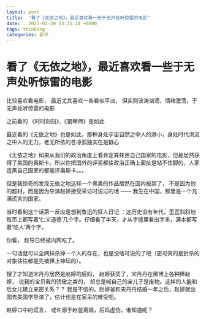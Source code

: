 ```yaml
---
layout: post
title:  "看了《无依之地》，最近喜欢看一些于无声处听惊雷的电影"
date:   2023-03-20 23:25:24 +0800
tags: thinking
categories: 影评
---
```


#  看了《无依之地》，最近喜欢看一些于无声处听惊雷的电影



比较喜欢看电影， 最近尤其喜欢一些看似平淡， 但实则波涛汹涌，情绪激荡，于无声处听惊雷的电影

之前看的 《时时刻刻》、《钢琴师》是如此

最近看的《无依之地》也是如此，那种身处宇宙自然之中人的渺小，身处时代洪流之中人的无力，老无所依的苍凉孤独实在是戳心

《无依之地》如果从我们的政治角度上看肯定算抹黑自己国家的电影，但是居然获得了美国的奥斯卡。所以你把国外的评奖都往政治正确上面扯是站不住脚的，人家连黑自己国家的都能评奥斯卡。。。

但是我惊奇的发现无依之地这样一个黑美的作品居然在国内被禁了， 不是因为他的题材，而是因为导演赵婷接受采访时说过的话 —— 我生在中国，那里是一个充满谎言的国家。

当时看到这个话第一反应是想到鲁迅的狂人日记 ：这历史没有年代，歪歪斜斜地每页上都写着‘仁义道德’几个字。仔细看了半天，才从字缝里看出字来，满本都写着‘吃人’两个字。

你看， 赵导已经被内网吃了。

一句话就可以全网抹杀掉一个人的存在，也是没啥可说的了吧（更可笑的是封杀的对象往往都是先被捧上神坛的）。

搜了才知道宋丹丹居然是赵婷的后妈， 赵婷获奖了，宋丹丹在微博上各种捧赵婷， 说我的宝贝我的骄傲之类的， 却总是喊自己的亲儿子是废物。这样的人能和后女儿建立亲密关系？？ 我是不信的。赵婷爸和宋丹丹结婚一年之后，赵婷就出国去美国学导演了，估计也是在家呆的难受吧。

赵婷口中的谎言， 或许源于赵爸离婚，后妈虚伪，谁知道呢？





